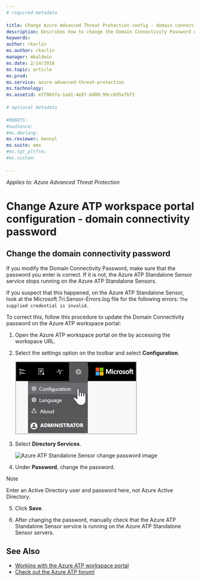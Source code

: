```yaml
---
# required metadata

title: Change Azure Advanced Threat Protection config - domain connectivity password | Microsoft Docs
description: Describes how to change the Domain Connectivity Password on the Azure ATP Standalone Sensor.
keywords:
author: rkarlin
ms.author: rkarlin
manager: mbaldwin
ms.date: 2/14/2018
ms.topic: article
ms.prod:
ms.service: azure-advanced-threat-protection
ms.technology:
ms.assetid: e7f065fa-1ad1-4e87-bd80-99cc695efbf5

# optional metadata

#ROBOTS:
#audience:
#ms.devlang:
ms.reviewer: bennyl
ms.suite: ems
#ms.tgt_pltfrm:
#ms.custom:

---
```


*Applies to: Azure Advanced Threat Protection*



# Change Azure ATP workspace portal configuration - domain connectivity password



## Change the domain connectivity password
If you modify the Domain Connectivity Password, make sure that the password you enter is correct. If it is not, the Azure ATP Standalone Sensor service stops running on the Azure ATP Standalone Sensors.

If you suspect that this happened, on the Azure ATP Standalone Sensor, look at the Microsoft.Tri.Sensor-Errors.log file for the following errors:
`The supplied credential is invalid.`

To correct this, follow this procedure to update the Domain Connectivity password on the Azure ATP workspace portal:

1.  Open the Azure ATP workspace portal on the by accessing the workspace URL.

2.  Select the settings option on the toolbar and select **Configuration**.

    ![Azure ATP configuration settings icon](media/atp-config-menu.png)

3.  Select **Directory Services**.

    ![Azure ATP Standalone Sensor change password image](media/dirctory-services.png)

4.  Under **Password**, change the password.

 > [!NOTE]
 > Enter an Active Directory user and password here, not Azure Active Directory.

5.  Click **Save**.

6.  After changing the password, manually check that the Azure ATP Standalone Sensor service is running on the Azure ATP Standalone Sensor servers.



## See Also
- [Working with the Azure ATP workspace portal](working-with-ata-console.md)
- [Check out the Azure ATP forum!](https://social.technet.microsoft.com/Forums/security/home?forum=mata)
